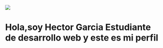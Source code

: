 ![](https://apptivaweb.com/img/publicaciones/que-tecnologias-se-usan-en-el-desarrollo-web_.jpeg)

# Hola,soy Hector Garcia Estudiante de desarrollo web y este es mi perfil
